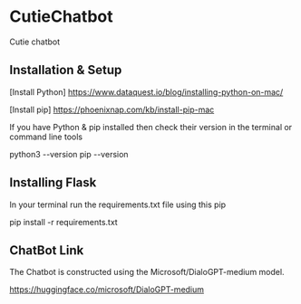 # CutieChatbot
Cutie chatbot

## Installation & Setup ##
[Install Python] https://www.dataquest.io/blog/installing-python-on-mac/

[Install pip] https://phoenixnap.com/kb/install-pip-mac

If you have Python & pip installed then check their version in the terminal or command line tools

python3 --version
pip --version

## Installing Flask ##

In your terminal run the requirements.txt file using this pip

pip install -r requirements.txt

## ChatBot Link ##

The Chatbot is constructed using the Microsoft/DialoGPT-medium model.

https://huggingface.co/microsoft/DialoGPT-medium
